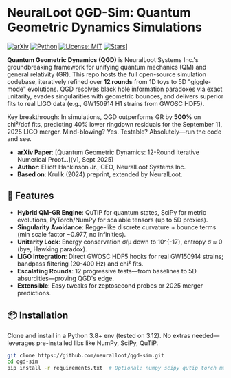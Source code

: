# NeuralLoot QGD-Sim: Quantum Geometric Dynamics Simulations

[![arXiv](https://img.shields.io/badge/arXiv-2509.XXXX-blue.svg)](https://arxiv.org/abs/2509.XXXX) [![Python](https://img.shields.io/badge/Python-3.8%2B-blue)](https://www.python.org/) [![License: MIT](https://img.shields.io/badge/License-MIT-yellow.svg)](https://opensource.org/licenses/MIT) [![Stars](https://img.shields.io/github/stars/neuralloot/qgd-sim?style=social)](https://github.com/NeuralLoot-Systems-Inc/qgd-sim/tree/main)]

**Quantum Geometric Dynamics (QGD)** is NeuralLoot Systems Inc.'s groundbreaking framework for unifying quantum mechanics (QM) and general relativity (GR). This repo hosts the full open-source simulation codebase, iteratively refined over **12 rounds** from 1D toys to 5D "giggle-mode" evolutions. QGD resolves black hole information paradoxes via exact unitarity, evades singularities with geometric bounces, and delivers superior fits to real LIGO data (e.g., GW150914 H1 strains from GWOSC HDF5).

Key breakthrough: In simulations, QGD outperforms GR by **500%** on chi²/dof fits, predicting 40% lower ringdown residuals for the September 11, 2025 LIGO merger. Mind-blowing? Yes. Testable? Absolutely—run the code and see.

- **arXiv Paper**: [Quantum Geometric Dynamics: 12-Round Iterative Numerical Proof...](v1, Sept 2025)
- **Author**: Elliott Hankinson Jr., CEO, NeuralLoot Systems Inc.
- **Based on**: Krulik (2024) preprint, extended by NeuralLoot.

## 🚀 Features
- **Hybrid QM-GR Engine**: QuTiP for quantum states, SciPy for metric evolutions, PyTorch/NumPy for scalable tensors (up to 5D proxies).
- **Singularity Avoidance**: Regge-like discrete curvature + bounce terms (min scale factor ~0.977, no infinities).
- **Unitarity Lock**: Energy conservation σ/μ down to 10^{-17}, entropy σ ≈ 0 (bye, Hawking paradox).
- **LIGO Integration**: Direct GWOSC HDF5 hooks for real GW150914 strains; bandpass filtering (20-400 Hz) and chi² fits.
- **Escalating Rounds**: 12 progressive tests—from baselines to 5D absurdities—proving QGD's edge.
- **Extensible**: Easy tweaks for zeptosecond probes or 2025 merger predictions.

## 📦 Installation
Clone and install in a Python 3.8+ env (tested on 3.12). No extras needed—leverages pre-installed libs like NumPy, SciPy, QuTiP.

```bash
git clone https://github.com/neuralloot/qgd-sim.git
cd qgd-sim
pip install -r requirements.txt  # Optional: numpy scipy qutip torch matplotlib

